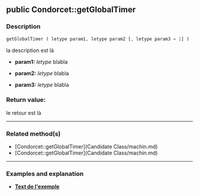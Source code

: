 ## public Condorcet::getGlobalTimer

### Description    

```php
getGlobalTimer ( letype param1, letype param2 [, letype param3 = 1] )
```

la description
est là    
- **param1:** *letype* blabla

- **param2:** *letype* blabla

- **param3:** *letype* blabla



### Return value:   

le retour
est là


---------------------------------------

### Related method(s)      

* [Condorcet::getGlobalTimer](Candidate Class/machin.md)    
* [Condorcet::getGlobalTimer](Candidate Class/machin.md)    

---------------------------------------

### Examples and explanation

* **[Text de l'exemple](link)**    
